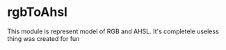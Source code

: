 # rgbToAhsl
This module is represent model of RGB and AHSL. It's completele useless thing was created for fun
